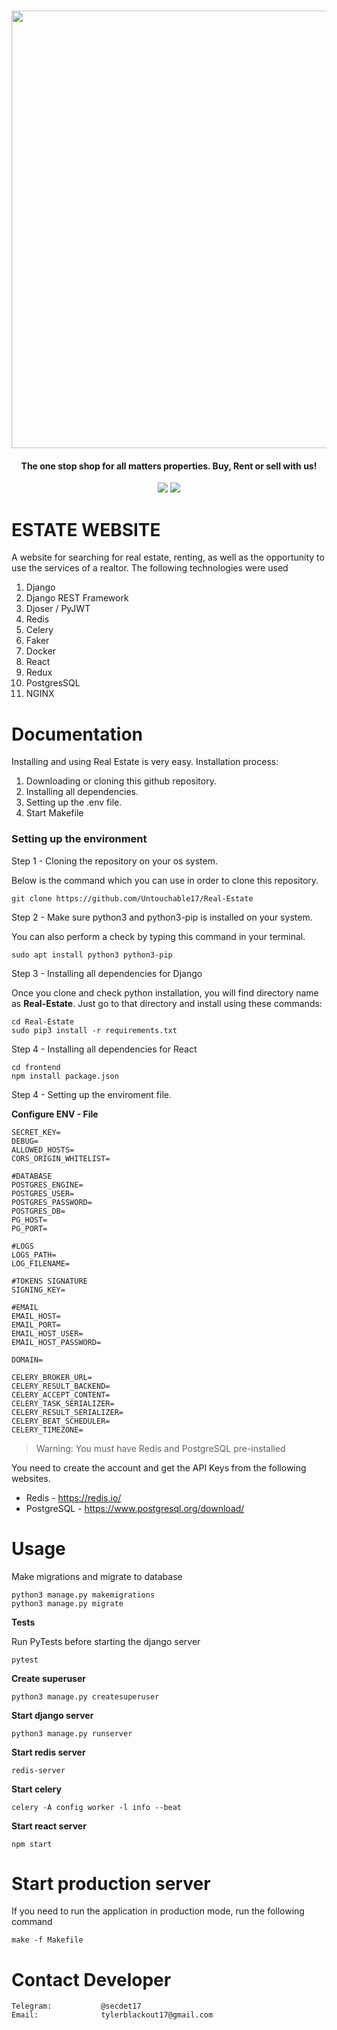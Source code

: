 <h1 align="center">
    <a href="https://github.com/Untouchable17/Real-Estate">
        <img src="https://i.ibb.co/k4Kqmv6/2023-02-02-14-50-15.png" width="700">
    </a>
</h1>

<h4 align="center"> The one stop shop for all matters properties. Buy, Rent or sell with us! </h4>

<p align="center">
<a href="https://github.com/Untouchable17/Real-Estate"><img src="https://img.shields.io/static/v1?label=version&message=1.0.7&color=blue"></a>
<a href="https://github.com/Untouchable17/Real-Estate/issues?q=is:issue+is:closed"><img src="https://img.shields.io/github/issues-closed/Untouchable17/Real-Estate?color=orange"></a>

</p>

# ESTATE WEBSITE

A website for searching for real estate, renting, as well as the opportunity to use the services of a realtor. The following technologies were used

1. Django
2. Django REST Framework
3. Djoser / PyJWT
4. Redis
5. Celery
6. Faker
7. Docker
8. React
9. Redux
10. PostgresSQL
11. NGINX



# Documentation

Installing and using Real Estate is very easy. Installation process:

1. Downloading or cloning this github repository.
2. Installing all dependencies.
3. Setting up the .env file.
4. Start Makefile




### Setting up the environment

Step 1 - Cloning the repository on your os system.

Below is the command which you can use in order to clone this repository.
```
git clone https://github.com/Untouchable17/Real-Estate
```

Step 2 - Make sure python3 and python3-pip is installed on your system.

You can also perform a check by typing this command in your terminal.
```
sudo apt install python3 python3-pip
```

Step 3 - Installing all dependencies for Django

Once you clone and check python installation, you will find directory name as **Real-Estate**. Just go to that directory and install using these commands:
```
cd Real-Estate
sudo pip3 install -r requirements.txt
```

Step 4 - Installing all dependencies for React
```
cd frontend
npm install package.json 
```

Step 4 - Setting up the enviroment file.

**Configure ENV - File**

```
SECRET_KEY=
DEBUG=
ALLOWED_HOSTS=
CORS_ORIGIN_WHITELIST=

#DATABASE
POSTGRES_ENGINE=
POSTGRES_USER=
POSTGRES_PASSWORD=
POSTGRES_DB=
PG_HOST=
PG_PORT=

#LOGS
LOGS_PATH=
LOG_FILENAME=

#TOKENS SIGNATURE
SIGNING_KEY=

#EMAIL
EMAIL_HOST=
EMAIL_PORT=
EMAIL_HOST_USER=
EMAIL_HOST_PASSWORD=

DOMAIN=

CELERY_BROKER_URL=
CELERY_RESULT_BACKEND=
CELERY_ACCEPT_CONTENT=
CELERY_TASK_SERIALIZER=
CELERY_RESULT_SERIALIZER=
CELERY_BEAT_SCHEDULER=
CELERY_TIMEZONE=

```

> Warning: You must have Redis and PostgreSQL pre-installed

You need to create the account and get the API Keys from the following websites.

* Redis - https://redis.io/
* PostgreSQL - https://www.postgresql.org/download/

# Usage

Make migrations and migrate to database
```
python3 manage.py makemigrations
python3 manage.py migrate
```

**Tests**

Run PyTests before starting the django server
```
pytest
```

**Create superuser**

```
python3 manage.py createsuperuser
```

**Start django server**

```
python3 manage.py runserver
```

**Start redis server**
```
redis-server
```

**Start celery**

```
celery -A config worker -l info --beat
```


**Start react server**
```
npm start
```




# Start production server

If you need to run the application in production mode, run the following command

```
make -f Makefile 
```


# Contact Developer


    Telegram:           @secdet17
    Email:              tylerblackout17@gmail.com

